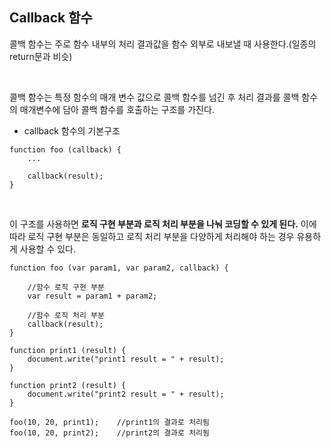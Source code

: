 ## Callback 함수

콜백 함수는 주로 함수 내부의 처리 결과값을 함수 외부로 내보낼 때 사용한다.(일종의 return문과 비슷)

<br>

콜백 함수는 특정 함수의 매개 변수 값으로 콜백 함수를 넘긴 후 처리 결과를 콜백 함수의 매개변수에 담아 콜백 함수를 호출하는 구조를 가진다.

- callback 함수의 기본구조
```
function foo (callback) {
    ...

    callback(result);
}
```
<br>

이 구조를 사용하면 **로직 구현 부분과 로직 처리 부분을 나눠 코딩할 수 있게 된다.**  이에 따라 로직 구현 부분은 동일하고 로직 처리 부분을 다양하게 처리해야 하는 경우 유용하게 사용할 수 있다.

```
function foo (var param1, var param2, callback) {

    //함수 로직 구현 부분
    var result = param1 + param2;

    //함수 로직 처리 부분
    callback(result);
}

function print1 (result) {
    document.write("print1 result = " + result);
}

function print2 (result) {
    document.write("print2 result = " + result);
}

foo(10, 20, print1);    //print1의 결과로 처리됨
foo(10, 20, print2);    //print2의 결과로 처리됨
```